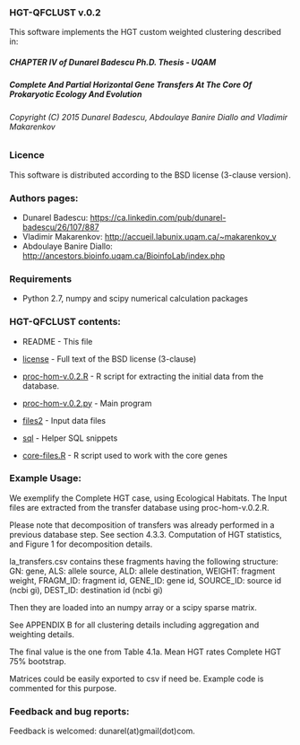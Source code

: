 ### HGT-QFCLUST v.0.2

This software implements the HGT custom weighted clustering described in:

##### CHAPTER IV of Dunarel Badescu Ph.D. Thesis - UQAM 
##### Complete And Partial Horizontal Gene Transfers At The Core Of Prokaryotic Ecology And Evolution


###### Copyright (C) 2015 Dunarel Badescu, Abdoulaye Banire Diallo and Vladimir Makarenkov

### Licence 
   This software is distributed according to the BSD license (3-clause version).

### Authors pages:
  * Dunarel Badescu:         https://ca.linkedin.com/pub/dunarel-badescu/26/107/887
  * Vladimir Makarenkov:     http://accueil.labunix.uqam.ca/~makarenkov_v
  * Abdoulaye Banire Diallo: http://ancestors.bioinfo.uqam.ca/BioinfoLab/index.php
  
### Requirements
   * Python 2.7, numpy and scipy numerical calculation packages

 
### HGT-QFCLUST contents:

  * README  - This file 
  * [license](license) - Full text of the BSD license (3-clause)
  
  * [proc-hom-v.0.2.R](proc-hom-v.0.2.R) - R script for extracting the initial data from the database.
  * [proc-hom-v.0.2.py](proc-hom-v.0.2.py) - Main program  
  * [files2](files2) - Input data files
  * [sql](sql) - Helper SQL snippets 
  * [core-files.R](core-files.R) - R script used to work with the core genes
      
 
### Example Usage:

  We exemplify the Complete HGT case, using Ecological Habitats.
  The Input files are extracted from the transfer database using proc-hom-v.0.2.R.
  
  Please note that decomposition of transfers was already performed in a previous database step.
  See section 4.3.3. Computation of HGT statistics, and Figure 1 for decomposition details.
  
  la_transfers.csv contains these fragments having the following structure:
  GN: gene,
  ALS: allele source,
  ALD: allele destination,
  WEIGHT: fragment weight,
  FRAGM_ID: fragment id,
  GENE_ID: gene id,
  SOURCE_ID: source id (ncbi gi),
  DEST_ID: destination id (ncbi gi)
  
  
  Then they are loaded into an numpy array or a scipy sparse matrix.
  
  See APPENDIX B for all clustering details including aggregation and weighting details.
  
  The final value is the one from Table 4.1a. Mean HGT rates Complete HGT 75% bootstrap.
  
  Matrices could be easily exported to csv if need be.
  Example code is commented for this purpose.
  

### Feedback and bug reports:
   Feedback is welcomed: dunarel(at)gmail(dot)com.

